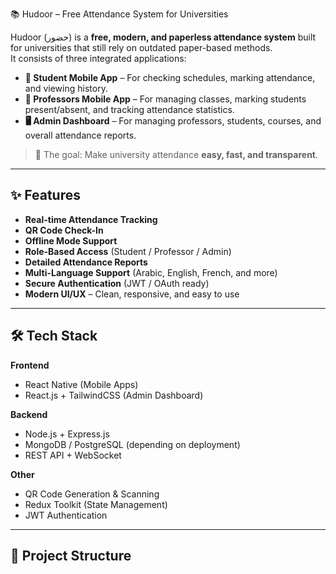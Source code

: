  📚 Hudoor – Free Attendance System for Universities

Hudoor (حضور) is a **free, modern, and paperless attendance system** built for universities that still rely on outdated paper-based methods.  
It consists of three integrated applications:

- **📱 Student Mobile App** – For checking schedules, marking attendance, and viewing history.
- **📱 Professors Mobile App** – For managing classes, marking students present/absent, and tracking attendance statistics.
- **🖥️ Admin Dashboard** – For managing professors, students, courses, and overall attendance reports.

> 🚀 The goal: Make university attendance **easy, fast, and transparent**.

---

## ✨ Features

- **Real-time Attendance Tracking**
- **QR Code Check-In**
- **Offline Mode Support**
- **Role-Based Access** (Student / Professor / Admin)
- **Detailed Attendance Reports**
- **Multi-Language Support** (Arabic, English, French, and more)
- **Secure Authentication** (JWT / OAuth ready)
- **Modern UI/UX** – Clean, responsive, and easy to use

---

## 🛠 Tech Stack

**Frontend**  
- React Native (Mobile Apps)  
- React.js + TailwindCSS (Admin Dashboard)  

**Backend**  
- Node.js + Express.js  
- MongoDB / PostgreSQL (depending on deployment)  
- REST API + WebSocket  

**Other**  
- QR Code Generation & Scanning  
- Redux Toolkit (State Management)  
- JWT Authentication  

---

## 📂 Project Structure

